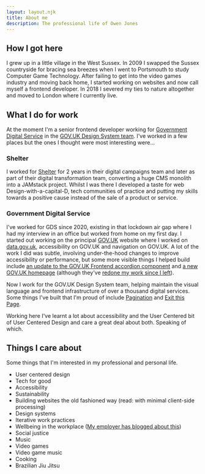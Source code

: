 ```yaml
---
layout: layout.njk
title: About me
description: The professional life of Owen Jones
---
```


## How I got here

I grew up in a little village in the West Sussex. In 2009 I swapped the Sussex countryside for bracing sea breezes when I went to Portsmouth to study Computer Game Technology. After failing to get into the video games industry and moving back home, I started working on websites and now call myself a frontend developer. In 2018 I severed my ties to nature altogether and moved to London where I currently live.

## What I do for work

At the moment I'm a senior frontend developer working for [Government Digital Service](https://www.gov.uk/government/organisations/government-digital-service) in the [GOV.UK Design System team](https://design-system.service.gov.uk/). I've worked in a few places but the ones I thought were most interesting were...

### Shelter

I worked for [Shelter](https://www.shelter.org.uk/) for 2 years in their digital campaigns team and later as part of their digital transformation team, converting a huge CMS monolith into a JAMstack project. Whilst I was there I developed a taste for web Design-with-a-capital-D, tech communities of practice and putting my skills towards a positive cause instead of the sale of a product or service.

### Government Digital Service

I've worked for GDS since 2020, existing in that lockdown air gap where I had my interview in an office but worked from home on my first day. I started out working on the principal [GOV.UK](https://www.gov.uk/) website where I worked on [data.gov.uk](https://www.data.gov.uk/), accessibility on GOV.UK and navigation on GOV.UK. A lot of the work I did was subtle, involving under-the-hood changes to improve accessibility or performance, but some more visible things I helped build include [an update to the GOV.UK Frontend accordion component](https://insidegovuk.blog.gov.uk/2021/10/29/how-we-made-the-gov-uk-accordion-component-more-accessible/) and [a new GOV.UK homepage](https://insidegovuk.blog.gov.uk/2021/12/13/updating-the-gov-uk-homepage/) (although they've [redone my work since I left](https://insidegovuk.blog.gov.uk/2023/11/01/a-bold-new-look-for-the-gov-uk-homepage/)).

Now I work for the GOV.UK Design System team, helping maintain the visual language and frontend infrastructure of over a thousand digital services. Some things I've built that I'm proud of include [Pagination](https://design-system.service.gov.uk/components/pagination/) and [Exit this Page](https://design-system.service.gov.uk/components/exit-this-page/).

Working here I've learnt a lot about accessibility and the User Centered bit of User Centered Design and care a great deal about both. Speaking of which.

## Things I care about

Some things that I'm interested in my professional and personal life.

- User centered design
- Tech for good
- Accessibility
- Sustainability
- Building websites the old fashioned way (read: with minimal client-side processing)
- Design systems
- Iterative work practices
- Wellbeing in the workplace ([My employer has blogged about this](https://gds.blog.gov.uk/2016/05/25/its-ok-to-say-whats-ok/))
- Social justice
- Music
- Video games
- Video game music
- Cooking
- Brazilian Jiu Jitsu
